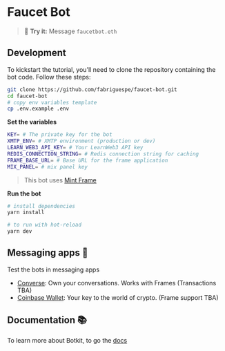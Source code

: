 # Faucet Bot

> 💬 **Try it:** Message `faucetbot.eth`

## Development

To kickstart the tutorial, you'll need to clone the repository containing the bot code. Follow these steps:

```bash
git clone https://github.com/fabriguespe/faucet-bot.git
cd faucet-bot
# copy env variables template
cp .env.example .env
```

**Set the variables**

```bash
KEY= # The private key for the bot
XMTP_ENV= # XMTP environment (production or dev)
LEARN_WEB3_API_KEY= # Your LearnWeb3 API key
REDIS_CONNECTION_STRING= # Redis connection string for caching
FRAME_BASE_URL= # Base URL for the frame application
MIX_PANEL= # mix panel key
```

> This bot uses [Mint Frame](https://github.com/fabriguespe/mint-frame/)

**Run the bot**

```bash
# install dependencies
yarn install

# to run with hot-reload
yarn dev
```

## Messaging apps 💬

Test the bots in messaging apps

- [Converse](https://getconverse.app/): Own your conversations. Works with Frames (Transactions TBA)
- [Coinbase Wallet](https://www.coinbase.com/wallet): Your key to the world of crypto. (Frame support TBA)

## Documentation 📚

To learn more about Botkit, to go the [docs](https://github.com/xmtp/botkit)
